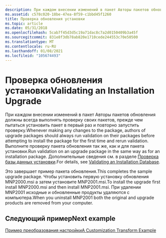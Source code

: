 ```yaml
---
description: При каждом внесении изменений в пакет Авторы пакетов обновления должны всегда выполнять проверку своих пакетов, прежде чем пытаться установить пакет в первый раз и повторно запустить проверку.
ms.assetid: c578c020-18be-47ea-8f59-c1bbd45f1260
title: Проверка обновления установки
ms.topic: article
ms.date: 05/31/2018
ms.openlocfilehash: 5cab7f45d3d5c19a71dac8c7a2d0150409b3a45f
ms.sourcegitcommit: 831e8f3db78ab820e1710cede244553c70e50500
ms.translationtype: MT
ms.contentlocale: ru-RU
ms.lasthandoff: 01/08/2021
ms.locfileid: "105674493"
---
```

# <a name="validating-an-installation-upgrade"></a><span data-ttu-id="f8b0d-103">Проверка обновления установки</span><span class="sxs-lookup"><span data-stu-id="f8b0d-103">Validating an Installation Upgrade</span></span>

<span data-ttu-id="f8b0d-104">При каждом внесении изменений в пакет Авторы пакетов обновления должны всегда выполнять проверку своих пакетов, прежде чем пытаться установить пакет в первый раз и повторно запустить проверку.</span><span class="sxs-lookup"><span data-stu-id="f8b0d-104">Whenever making any changes to the package, authors of upgrade packages should always run validation on their packages before attempting to install the package for the first time and rerun validation.</span></span> <span data-ttu-id="f8b0d-105">Выполните проверку пакета обновления так же, как и для пакета установки.</span><span class="sxs-lookup"><span data-stu-id="f8b0d-105">Run validation on an upgrade package in the same way as for an installation package.</span></span> <span data-ttu-id="f8b0d-106">Дополнительные сведения см. в разделе [Проверка базы данных установки](validating-an-installation-database.md).</span><span class="sxs-lookup"><span data-stu-id="f8b0d-106">For details, see [Validating an Installation Database](validating-an-installation-database.md).</span></span>

<span data-ttu-id="f8b0d-107">Это завершает пример пакета обновления.</span><span class="sxs-lookup"><span data-stu-id="f8b0d-107">This completes the sample upgrade package.</span></span> <span data-ttu-id="f8b0d-108">Чтобы установить первую установку обновления MNP2000.msi а затем установите MNP2001.msi.</span><span class="sxs-lookup"><span data-stu-id="f8b0d-108">To install the upgrade first install MNP2000.msi and then install MNP2001.msi.</span></span> <span data-ttu-id="f8b0d-109">При удалении MNP2001 исходные и обновленные продукты удаляются с компьютера.</span><span class="sxs-lookup"><span data-stu-id="f8b0d-109">When you uninstall MNP2001 both the original and upgrade products are removed from your computer.</span></span>

## <a name="next-example"></a><span data-ttu-id="f8b0d-110">Следующий пример</span><span class="sxs-lookup"><span data-stu-id="f8b0d-110">Next example</span></span>

[<span data-ttu-id="f8b0d-111">Пример преобразования настройки</span><span class="sxs-lookup"><span data-stu-id="f8b0d-111">A Customization Transform Example</span></span>](a-customization-transform-example.md)

 

 



